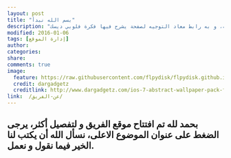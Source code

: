 ```yaml
---
layout: post
title: "بسم الله نبدأ"
description: "أول بوست نستفتح فيه باسم الله، و به رابط معاد التوجيه لصفحة يشرح فيها فكرة فلوبي ديسك."
modified: 2016-01-06
tags: [إدارة الموقع]
author:
categories:
share:
comments: true
image:
  feature: https://raw.githubusercontent.com/flpydisk/flpydisk.github.io/master/images/abstract-7.jpg
  credit: dargadgetz
  creditlink: http://www.dargadgetz.com/ios-7-abstract-wallpaper-pack-for-iphone-5-and-ipod-touch-retina/
link:  /عن-الفريق/
---
```

## بحمد لله تم افتتاح موقع الفريق و لتفصيل أكثر، يرجى الضغط على عنوان الموضوع الاعلى، نسأل الله أن يكتب لنا الخير فيما نقول و نعمل. 